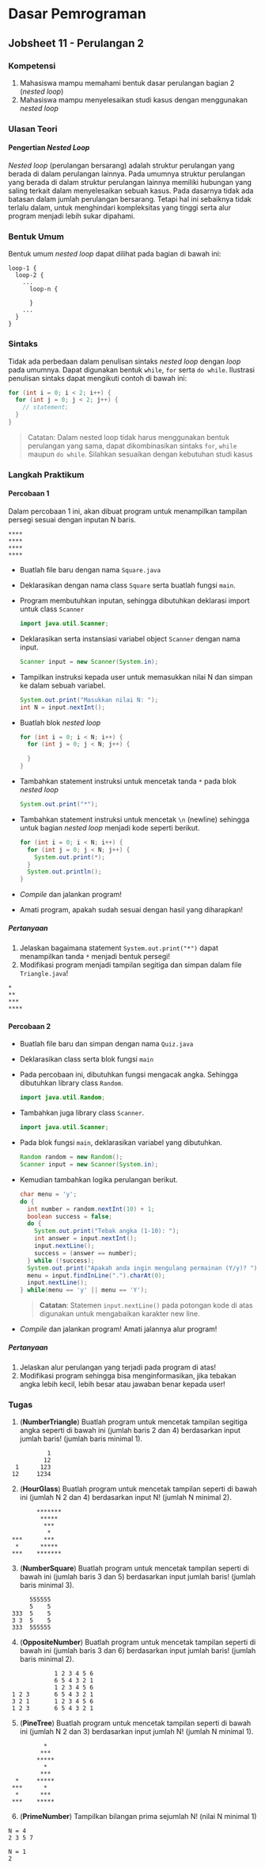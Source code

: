 # Dasar Pemrograman
## Jobsheet 11 - Perulangan 2

### Kompetensi

1. Mahasiswa mampu memahami bentuk dasar perulangan bagian 2 (*nested loop*)
2. Mahasiswa mampu menyelesaikan studi kasus dengan menggunakan *nested loop*

### Ulasan Teori

#### Pengertian *Nested Loop*

*Nested loop* (perulangan bersarang) adalah struktur perulangan yang berada di
dalam perulangan lainnya. Pada umumnya struktur perulangan yang berada di dalam
struktur perulangan lainnya memiliki hubungan yang saling terkait dalam
menyelesaikan sebuah kasus. Pada dasarnya tidak ada batasan dalam jumlah
perulangan bersarang. Tetapi hal ini sebaiknya tidak terlalu dalam, untuk
menghindari kompleksitas yang tinggi serta alur program menjadi lebih sukar
dipahami.

### Bentuk Umum

Bentuk umum *nested loop* dapat dilihat pada bagian di bawah ini:

```
loop-1 {
  loop-2 {
    ...
      loop-n {

      }
    ...
  }
}
```

### Sintaks

Tidak ada perbedaan dalam penulisan sintaks *nested loop* dengan *loop* pada
umumnya. Dapat digunakan bentuk `while`, `for` serta `do while`. Ilustrasi
penulisan sintaks dapat mengikuti contoh di bawah ini:

```java
for (int i = 0; i < 2; i++) {
  for (int j = 0; j < 2; j++) {
    // statement;
  }
}
```

> Catatan: Dalam nested loop tidak harus menggunakan bentuk perulangan yang sama,
> dapat dikombinasikan sintaks `for`, `while` maupun `do while`.  Silahkan sesuaikan
> dengan kebutuhan studi kasus

### Langkah Praktikum

#### Percobaan 1

Dalam percobaan 1 ini, akan dibuat program untuk menampilkan tampilan persegi
sesuai dengan inputan N baris.

  ```
  ****
  ****
  ****
  ****
  ```

- Buatlah file baru dengan nama `Square.java`
- Deklarasikan dengan nama class `Square` serta buatlah fungsi `main`.
- Program membutuhkan inputan, sehingga dibutuhkan deklarasi import untuk class
  `Scanner`

  ```java
  import java.util.Scanner;
  ```

- Deklarasikan serta instansiasi variabel object `Scanner` dengan nama input.

  ```java
  Scanner input = new Scanner(System.in);
  ```

- Tampilkan instruksi kepada user untuk memasukkan nilai N dan simpan ke dalam
  sebuah variabel.

  ```java
  System.out.print("Masukkan nilai N: ");
  int N = input.nextInt();
  ```

- Buatlah blok *nested loop*

  ```java
  for (int i = 0; i < N; i++) {
    for (int j = 0; j < N; j++) {

    }
  }
  ```

- Tambahkan statement instruksi untuk mencetak tanda `*` pada blok *nested loop*

  ```java
  System.out.print("*");
  ```

- Tambahkan statement instruksi untuk mencetak `\n` (newline) sehingga untuk
  bagian *nested loop* menjadi kode seperti berikut.

  ```java
  for (int i = 0; i < N; i++) {
    for (int j = 0; j < N; j++) {
      System.out.print(*);
    }
    System.out.println();
  }
  ```

- *Compile* dan jalankan program!
- Amati program, apakah sudah sesuai dengan hasil yang diharapkan!

##### Pertanyaan

1. Jelaskan bagaimana statement `System.out.print("*")` dapat menampilkan tanda
   `*` menjadi bentuk persegi!
2. Modifikasi program menjadi tampilan segitiga dan simpan dalam file `Triangle.java`!

  ```
  *
  **
  ***
  ****
  ```

#### Percobaan 2

- Buatlah file baru dan simpan dengan nama `Quiz.java`
- Deklarasikan class serta blok fungsi `main`
- Pada percobaan ini, dibutuhkan fungsi mengacak angka. Sehingga dibutuhkan
  library class `Random`.

  ```java
  import java.util.Random;
  ```
- Tambahkan juga library class `Scanner`.

  ```java
  import java.util.Scanner;
  ```

- Pada blok fungsi `main`, deklarasikan variabel yang dibutuhkan.

  ```java
  Random random = new Random();
  Scanner input = new Scanner(System.in);
  ```

- Kemudian tambahkan logika perulangan berikut.

  ```java
  char menu = 'y';
  do {
    int number = random.nextInt(10) + 1;
    boolean success = false;
    do {
      System.out.print("Tebak angka (1-10): ");
      int answer = input.nextInt();
      input.nextLine();
      success = (answer == number);
    } while (!success);
    System.out.print("Apakah anda ingin mengulang permainan (Y/y)? ");
    menu = input.findInLine(".").charAt(0);
    input.nextLine();
  } while(menu == 'y' || menu == 'Y');
  ```

  > **Catatan**:
  > Statemen `input.nextLine()` pada potongan kode di atas digunakan untuk
  > mengabaikan karakter new line.

- *Compile* dan jalankan program! Amati jalannya alur program!

##### Pertanyaan

1. Jelaskan alur perulangan yang terjadi pada program di atas!
2. Modifikasi program sehingga bisa menginformasikan, jika tebakan angka lebih
   kecil, lebih besar atau jawaban benar kepada user!

### Tugas

1. (**NumberTriangle**) Buatlah program untuk mencetak tampilan segitiga angka
   seperti di bawah ini (jumlah baris 2 dan 4) berdasarkan input jumlah baris!
   (jumlah baris minimal 1).

  ```
             1
            12
    1      123
   12     1234
  ```

2. (**HourGlass**) Buatlah program untuk mencetak tampilan seperti di bawah ini
   (jumlah N 2 dan 4) berdasarkan input N!  (jumlah N minimal 2).

  ```
          *******
           *****
            ***
             *
   ***      ***
    *      *****
   ***    *******
  ```

3. (**NumberSquare**) Buatlah program untuk mencetak tampilan seperti di bawah
   ini (jumlah baris 3 dan 5) berdasarkan input jumlah baris!  (jumlah baris
   minimal 3).

  ```
        555555
        5    5
   333  5    5
   3 3  5    5
   333  555555
  ```

4. (**OppositeNumber**) Buatlah program untuk mencetak tampilan seperti di bawah
   ini (jumlah baris 3 dan 6) berdasarkan input jumlah baris!  (jumlah baris
   minimal 2).

  ```
               1 2 3 4 5 6
               6 5 4 3 2 1
               1 2 3 4 5 6
   1 2 3       6 5 4 3 2 1
   3 2 1       1 2 3 4 5 6
   1 2 3       6 5 4 3 2 1
  ```

5. (**PineTree**) Buatlah program untuk mencetak tampilan seperti di bawah ini
   (jumlah N 2 dan 3) berdasarkan input jumlah N!  (jumlah N minimal 1).

  ```
            *
           ***
          *****
            *
           ***
    *     *****
   ***      *
    *      ***
   ***    *****
  ```

6. (**PrimeNumber**) Tampilkan bilangan prima sejumlah N! (nilai N minimal 1)

  ```
  N = 4
  2 3 5 7

  N = 1
  2
  ```
